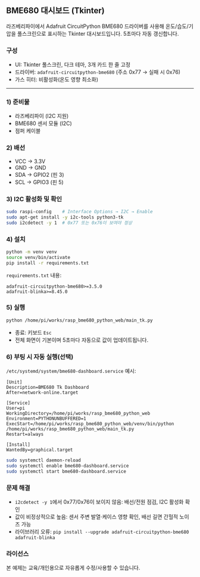 ## BME680 대시보드 (Tkinter)

라즈베리파이에서 Adafruit CircuitPython BME680 드라이버를 사용해 온도/습도/기압을 풀스크린으로 표시하는 Tkinter 대시보드입니다. 5초마다 자동 갱신합니다.

### 구성
- UI: Tkinter 풀스크린, 다크 테마, 3개 카드 한 줄 고정
- 드라이버: `adafruit-circuitpython-bme680` (주소 0x77 → 실패 시 0x76)
- 가스 히터: 비활성화(온도 영향 최소화)

---

### 1) 준비물
- 라즈베리파이 (I2C 지원)
- BME680 센서 모듈 (I2C)
- 점퍼 케이블

### 2) 배선
- VCC → 3.3V
- GND → GND
- SDA → GPIO2 (핀 3)
- SCL → GPIO3 (핀 5)

### 3) I2C 활성화 및 확인
```bash
sudo raspi-config    # Interface Options → I2C → Enable
sudo apt-get install -y i2c-tools python3-tk
sudo i2cdetect -y 1  # 0x77 또는 0x76이 보여야 정상
```

### 4) 설치
```bash
python -m venv venv
source venv/bin/activate
pip install -r requirements.txt
```

`requirements.txt` 내용:
```
adafruit-circuitpython-bme680>=3.5.0
adafruit-blinka>=8.45.0
```

### 5) 실행
```bash
python /home/pi/works/rasp_bme680_python_web/main_tk.py
```
- 종료: 키보드 `Esc`
- 전체 화면이 기본이며 5초마다 자동으로 값이 업데이트됩니다.

### 6) 부팅 시 자동 실행(선택)
`/etc/systemd/system/bme680-dashboard.service` 예시:
```
[Unit]
Description=BME680 Tk Dashboard
After=network-online.target

[Service]
User=pi
WorkingDirectory=/home/pi/works/rasp_bme680_python_web
Environment=PYTHONUNBUFFERED=1
ExecStart=/home/pi/works/rasp_bme680_python_web/venv/bin/python /home/pi/works/rasp_bme680_python_web/main_tk.py
Restart=always

[Install]
WantedBy=graphical.target
```
```bash
sudo systemctl daemon-reload
sudo systemctl enable bme680-dashboard.service
sudo systemctl start bme680-dashboard.service
```

### 문제 해결
- `i2cdetect -y 1`에서 0x77/0x76이 보이지 않음: 배선/전원 점검, I2C 활성화 확인
- 값이 비정상적으로 높음: 센서 주변 발열·케이스 영향 확인, 배선 길면 간헐적 노이즈 가능
- 라이브러리 오류: `pip install --upgrade adafruit-circuitpython-bme680 adafruit-blinka`

### 라이선스
본 예제는 교육/개인용으로 자유롭게 수정/사용할 수 있습니다.